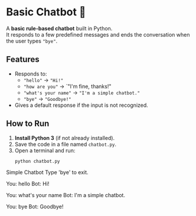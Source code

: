 # Basic Chatbot 🤖

A **basic rule-based chatbot** built in Python.  
It responds to a few predefined messages and ends the conversation when the user types `"bye"`.


##  Features
- Responds to:
  - `"hello"` → `"Hi!"`
  - `"how are you"` → `"I'm fine, thanks!"
  - `"what's your name"` → `"I'm a simple chatbot."`
  - `"bye"` → `"Goodbye!"`
- Gives a default response if the input is not recognized.


##  How to Run
1. **Install Python 3** (if not already installed).
2. Save the code in a file named `chatbot.py`.
3. Open a terminal and run:
   ```bash
   python chatbot.py

Simple Chatbot
Type 'bye' to exit.

You: hello
Bot: Hi!

You: what's your name
Bot: I'm a simple chatbot.

You: bye
Bot: Goodbye!
